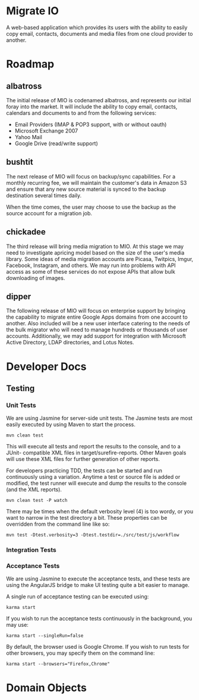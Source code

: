 # Migrate IO

A web-based application which provides its users with the ability to easily copy email,
contacts, documents and media files from one cloud provider to another.

# Roadmap

## albatross

The initial release of MIO is codenamed albatross, and represents our initial foray into
the market. It will include the ability to copy email, contacts, calendars and documents
to and from the following services:

* Email Providers (IMAP & POP3 support, with or without oauth)
* Microsoft Exchange 2007
* Yahoo Mail
* Google Drive (read/write support)

## bushtit

The next release of MIO will focus on backup/sync capabilities. For a monthly recurring
fee, we will maintain the customer's data in Amazon S3 and ensure that any new source
material is synced to the backup destination several times daily.

When the time comes, the user may choose to use the backup as the source account for a
migration job.

## chickadee

The third release will bring media migration to MIO. At this stage we may need to
investigate apricing model based on the size of the user's media library. Some ideas of
media migration accounts are Picasa, Twitpics, Imgur, Facebook, Instagram, and others. We
may run into problems with API access as some of these services do not expose APIs that
allow bulk downloading of images.

## dipper

The following release of MIO will focus on enterprise support by bringing the capability
to migrate entire Google Apps domains from one account to another. Also included will be
a new user interface catering to the needs of the bulk migrator who will need to manage
hundreds or thousands of user accounts. Additionally, we may add support for integration
with Microsoft Active Directory, LDAP directories, and Lotus Notes.

# Developer Docs

## Testing

### Unit Tests

We are using Jasmine for server-side unit tests. The Jasmine tests are most easily
executed by using Maven to start the process.

    mvn clean test

This will execute all tests and report the results to the console, and to a JUnit-
compatible XML files in target/surefire-reports. Other Maven goals will use these XML
files for further generation of other reports.

For developers practicing TDD, the tests can be started and run continuously using a
variation. Anytime a test or source file is added or modified, the test runner will
execute and dump the results to the console (and the XML reports).

    mvn clean test -P watch

There may be times when the default verbosity level (4) is too wordy, or you want to
narrow in the test directory a bit. These properties can be overridden from the command
line like so:

    mvn test -Dtest.verbosity=3 -Dtest.testdir=./src/test/js/workflow

### Integration Tests

### Acceptance Tests

We are using Jasmine to execute the acceptance tests, and these tests are using the
AngularJS bridge to make UI testing quite a bit easier to manage.

A single run of acceptance testing can be executed using:

    karma start

If you wish to run the acceptance tests continuously in the background, you may use:

    karma start --singleRun=false

By default, the browser used is Google Chrome. If you wish to run tests for other
browsers, you may specify them on the command line:

    karma start --browsers="Firefox,Chrome"


# Domain Objects

##